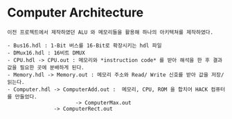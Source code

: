 # Computer  Architecture  

	이전 프로젝트에서 제작하였던 ALU 와 메모리들을 활용해 하나의 아키텍쳐를 제작하였다.  
    
    - Bus16.hdl : 1-Bit 버스를 16-Bit로 확장시키는 hdl 파일  
    - DMux16.hdl : 16비트 DMUX
    - CPU.hdl -> CPU.out : 메모리와 *instruction code* 를 받아 해석을 한 후 결과값을 필요한 곳에 분배하게 된다.  
    - Memory.hdl -> Memory.out : 메모리 주소와 Read/ Write 신호를 받아 값을 저장/읽는다. 
    - Computer.hdl -> ComputerAdd.out :  메모리, CPU, ROM 을 합치어 HACK 컴퓨터를 만들었다. 
   				          -> ComputerMax.out
                   -> ComputerRect.out

